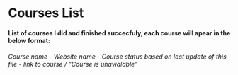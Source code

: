 # Courses List
#### List of courses I did and finished succecfuly, each course will apear in the below format:
###### Course name - Website name - Course status based on last update of this file - link to course / "Course is unavialable"
